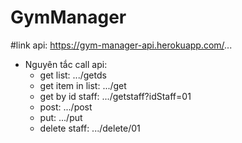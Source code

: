 # GymManager 
#link api: https://gym-manager-api.herokuapp.com/...
- Nguyên tắc call api:
  + get list: .../getds
  + get item in list: .../get
  + get by id staff: .../getstaff?idStaff=01
  + post: .../post
  + put: .../put
  + delete staff: .../delete/01
